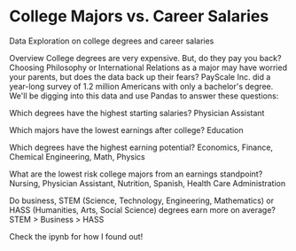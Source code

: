 # College Majors vs. Career Salaries
Data Exploration on college degrees and career salaries 

Overview
College degrees are very expensive. But, do they pay you back? Choosing Philosophy or International Relations as a major may have worried your parents, but does the data back up their fears? PayScale Inc. did a year-long survey of 1.2 million Americans with only a bachelor's degree. We'll be digging into this data and use Pandas to answer these questions:

Which degrees have the highest starting salaries? Physician Assistant

Which majors have the lowest earnings after college? Education

Which degrees have the highest earning potential? Economics, Finance, Chemical Engineering, Math, Physics

What are the lowest risk college majors from an earnings standpoint? Nursing, Physician Assistant, Nutrition, Spanish, Health Care Administration 

Do business, STEM (Science, Technology, Engineering, Mathematics) or HASS (Humanities, Arts, Social Science) degrees earn more on average? STEM > Business > HASS

Check the ipynb for how I found out!
